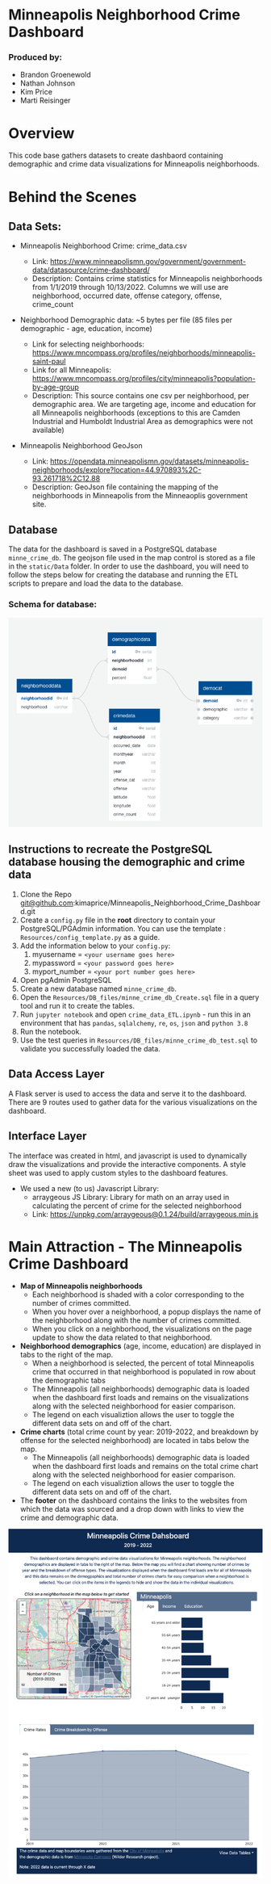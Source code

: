 # Minneapolis Neighborhood Crime Dashboard

### Produced by:
* Brandon Groenewold
* Nathan Johnson
* Kim Price
* Marti Reisinger

# Overview
This code base gathers datasets to create dashbaord containing demographic and crime data visualizations for Minneapolis neighborhoods. 

# Behind the Scenes

## Data Sets:

 * Minneapolis Neighborhood Crime: crime_data.csv
	* Link: https://www.minneapolismn.gov/government/government-data/datasource/crime-dashboard/
	* Description: Contains crime statistics for Minneapolis neighborhoods from 1/1/2019 through 10/13/2022.  Columns we will use are neighborhood, occurred date, offense category, offense, crime_count 

* Neighborhood Demographic data: ~5 bytes per file (85 files per demographic - age, education, income)
	* Link for selecting neighborhoods: https://www.mncompass.org/profiles/neighborhoods/minneapolis-saint-paul
	* Link for all Minneapolis: https://www.mncompass.org/profiles/city/minneapolis?population-by-age-group
	* Description: This source contains one csv per neighborhood, per demographic area. We are targeting age, income and education for all Minneapolis neighborhoods (exceptions to this are Camden Industrial and Humboldt Industrial Area as demographics were not available)
	
* Minneapolis Neighborhood GeoJson
	* Link:  https://opendata.minneapolismn.gov/datasets/minneapolis-neighborhoods/explore?location=44.970893%2C-93.261718%2C12.88
	* Description: GeoJson file containing the mapping of the neighborhoods in Minneapolis from the Minneaoplis government site.


## Database
The data for the dashboard is saved in a PostgreSQL database ``minne_crime_db``.  The geojson file used in the map control is stored as a file in the ``static/Data`` folder.  In order to use the dashboard, you will need to follow the steps below for creating the database and running the ETL scripts to prepare and load the data to the database.

### Schema for database:

![alt text](/Resources/DB_files/DB_schema.png)


## Instructions to recreate the PostgreSQL database housing the demographic and crime data

 1. Clone the Repo git@github.com:kimaprice/Minneapolis_Neighborhood_Crime_Dashboard.git
 1. Create a `config.py` file in the **root** directory to contain your PostgreSQL/PGAdmin information. You can use the template : `Resources/config_template.py` as a guide.
 1. Add the information below to your `config.py`:
	1. myusername = `<your username goes here>`
	1. mypassword = `<your password goes here>`
	1. myport_number = `<your port number goes here>`
 1. Open pgAdmin PostgreSQL
 1. Create a new database named ``minne_crime_db``.
 1. Open the ``Resources/DB_files/minne_crime_db_Create.sql`` file in a query tool and run it to create the tables.
 1. Run ``jupyter notebook`` and open ``crime_data_ETL.ipynb`` - run this in an environment that has `pandas`, `sqlalchemy`, `re`, `os`, `json` and `python 3.8`
 1. Run the notebook.
 1. Use the test queries in ``Resources/DB_files/minne_crime_db_test.sql`` to validate you successfully loaded the data.

## Data Access Layer
A Flask server is used to access the data and serve it to the dashboard.  There are 9 routes used to gather data for the various visualizations on the dashboard.

## Interface Layer
The interface was created in html, and javascript is used to dynamically draw the visualizations and provide the interactive components.  A style sheet was used to apply custom styles to the dashboard features.
 * We used a new (to us) Javascript Library:
	* arraygeous JS Library: Library for math on an array used in calculating the percent of crime for the selected neighborhood
	* Link: https://unpkg.com/arraygeous@0.1.24/build/arraygeous.min.js

# Main Attraction - The Minneapolis Crime Dashboard
 * **Map of Minneapolis neighborhoods**
	* Each neighborhood is shaded with a color corresponding to the number of crimes committed.
	* When you hover over a neighborhood, a popup displays the name of the neighborhood along with the number of crimes committed.
	* When you click on a neighborhood, the visualizations on the page update to show the data related to that neighborhood.
 * **Neighborhood demographics** (age, income, education) are displayed in tabs to the right of the map.
	* When a neighborhood is selected, the percent of total Minneapolis crime that occurred in that neighborhood is populated in row about the demographic tabs
	* The Minneapolis (all neighborhoods) demographic data is loaded when the dashboard first loads and remains on the visualizations along with the selected neighborhood for easier comparison.
	* The legend on each visualiztion allows the user to toggle the different data sets on and off of the chart.
 * **Crime charts** (total crime count by year: 2019-2022, and breakdown by offense for the selected neighborhood) are located in tabs below the map.
	* The Minneapolis (all neighborhoods) demographic data is loaded when the dashboard first loads and remains on the total crime chart along with the selected neighborhood for easier comparison.
	* The legend on each visualiztion allows the user to toggle the different data sets on and off of the chart.
*  The **footer** on the dashboard contains the links to the websites from which the data was sourced and a drop down with links to view the crime and demographic data. 

![alt text](/Resources/dashboard.png)

